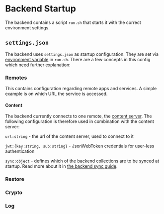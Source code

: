 # Backend Startup

The backend contains a script `run.sh` that starts it with the correct environment settings.


## `settings.json`

The backend uses `settings.json` as startup configuration.
They are set via [environment variable](https://docs.meteor.com/environment-variables.html#METEOR-SETTINGS) in `run.sh`.
There are a few concepts in this config which need further explanation:

### Remotes

This contains configuration regarding remote apps and services. 
A simple example is on which URL the service is accessed.

#### Content

The backend currently connects to one remote, the [content server](https://github.com/leaonline/leaonline-content).
The following configuration is therefore used in combination with the content server:

`url:string` - the url of the content server, used to connect to it

`jwt:{key:string, sub:string}` - JsonWebToken credentials for user-less authentication

`sync:object` - defines which of the backend collections are to be synced at startup.
Read more about it in [the backend sync guide](./BACKEND_SYNC.md).


### Restore

### Crypto

### Log
